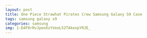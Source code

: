 ```yaml
---
layout: post
title: One Piece Strawhat Pirates Crew Samsung Galaxy S9 Case
tags: samsung galaxy s9
categories: samsung
img: 1-D4F0rRvJpeoXztVeoL52TAkenpYRJE_
---
```

